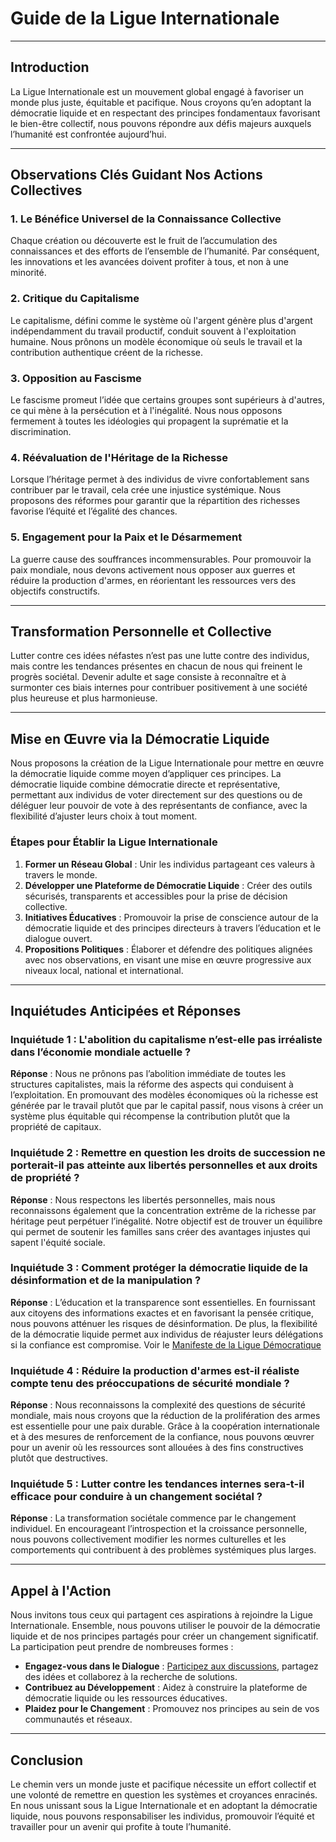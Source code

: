 # Guide de la Ligue Internationale

---

## Introduction

La Ligue Internationale est un mouvement global engagé à favoriser un monde plus juste, équitable et pacifique. Nous croyons qu’en adoptant la démocratie liquide et en respectant des principes fondamentaux favorisant le bien-être collectif, nous pouvons répondre aux défis majeurs auxquels l’humanité est confrontée aujourd’hui.

---

## Observations Clés Guidant Nos Actions Collectives

### 1. Le Bénéfice Universel de la Connaissance Collective

Chaque création ou découverte est le fruit de l’accumulation des connaissances et des efforts de l’ensemble de l’humanité. Par conséquent, les innovations et les avancées doivent profiter à tous, et non à une minorité.

### 2. Critique du Capitalisme

Le capitalisme, défini comme le système où l'argent génère plus d'argent indépendamment du travail productif, conduit souvent à l'exploitation humaine. Nous prônons un modèle économique où seuls le travail et la contribution authentique créent de la richesse.

### 3. Opposition au Fascisme

Le fascisme promeut l’idée que certains groupes sont supérieurs à d'autres, ce qui mène à la persécution et à l'inégalité. Nous nous opposons fermement à toutes les idéologies qui propagent la suprématie et la discrimination.

### 4. Réévaluation de l'Héritage de la Richesse

Lorsque l’héritage permet à des individus de vivre confortablement sans contribuer par le travail, cela crée une injustice systémique. Nous proposons des réformes pour garantir que la répartition des richesses favorise l’équité et l’égalité des chances.

### 5. Engagement pour la Paix et le Désarmement

La guerre cause des souffrances incommensurables. Pour promouvoir la paix mondiale, nous devons activement nous opposer aux guerres et réduire la production d'armes, en réorientant les ressources vers des objectifs constructifs.

---

## Transformation Personnelle et Collective

Lutter contre ces idées néfastes n’est pas une lutte contre des individus, mais contre les tendances présentes en chacun de nous qui freinent le progrès sociétal. Devenir adulte et sage consiste à reconnaître et à surmonter ces biais internes pour contribuer positivement à une société plus heureuse et plus harmonieuse.

---

## Mise en Œuvre via la Démocratie Liquide

Nous proposons la création de la Ligue Internationale pour mettre en œuvre la démocratie liquide comme moyen d’appliquer ces principes. La démocratie liquide combine démocratie directe et représentative, permettant aux individus de voter directement sur des questions ou de déléguer leur pouvoir de vote à des représentants de confiance, avec la flexibilité d’ajuster leurs choix à tout moment.

### Étapes pour Établir la Ligue Internationale

1. **Former un Réseau Global** : Unir les individus partageant ces valeurs à travers le monde.
2. **Développer une Plateforme de Démocratie Liquide** : Créer des outils sécurisés, transparents et accessibles pour la prise de décision collective.
3. **Initiatives Éducatives** : Promouvoir la prise de conscience autour de la démocratie liquide et des principes directeurs à travers l’éducation et le dialogue ouvert.
4. **Propositions Politiques** : Élaborer et défendre des politiques alignées avec nos observations, en visant une mise en œuvre progressive aux niveaux local, national et international.

---

## Inquiétudes Anticipées et Réponses

### Inquiétude 1 : **L'abolition du capitalisme n’est-elle pas irréaliste dans l’économie mondiale actuelle ?**

**Réponse** : Nous ne prônons pas l’abolition immédiate de toutes les structures capitalistes, mais la réforme des aspects qui conduisent à l’exploitation. En promouvant des modèles économiques où la richesse est générée par le travail plutôt que par le capital passif, nous visons à créer un système plus équitable qui récompense la contribution plutôt que la propriété de capitaux.

### Inquiétude 2 : **Remettre en question les droits de succession ne porterait-il pas atteinte aux libertés personnelles et aux droits de propriété ?**

**Réponse** : Nous respectons les libertés personnelles, mais nous reconnaissons également que la concentration extrême de la richesse par héritage peut perpétuer l’inégalité. Notre objectif est de trouver un équilibre qui permet de soutenir les familles sans créer des avantages injustes qui sapent l'équité sociale.

### Inquiétude 3 : **Comment protéger la démocratie liquide de la désinformation et de la manipulation ?**

**Réponse** : L’éducation et la transparence sont essentielles. En fournissant aux citoyens des informations exactes et en favorisant la pensée critique, nous pouvons atténuer les risques de désinformation. De plus, la flexibilité de la démocratie liquide permet aux individus de réajuster leurs délégations si la confiance est compromise. Voir le [Manifeste de la Ligue Démocratique](https://github.com/ligdem/ligdem/blob/main/manifest/fr_manifeste_ligue_democratique.md)

### Inquiétude 4 : **Réduire la production d'armes est-il réaliste compte tenu des préoccupations de sécurité mondiale ?**

**Réponse** : Nous reconnaissons la complexité des questions de sécurité mondiale, mais nous croyons que la réduction de la prolifération des armes est essentielle pour une paix durable. Grâce à la coopération internationale et à des mesures de renforcement de la confiance, nous pouvons œuvrer pour un avenir où les ressources sont allouées à des fins constructives plutôt que destructives.

### Inquiétude 5 : **Lutter contre les tendances internes sera-t-il efficace pour conduire à un changement sociétal ?**

**Réponse** : La transformation sociétale commence par le changement individuel. En encourageant l’introspection et la croissance personnelle, nous pouvons collectivement modifier les normes culturelles et les comportements qui contribuent à des problèmes systémiques plus larges.

---

## Appel à l'Action

Nous invitons tous ceux qui partagent ces aspirations à rejoindre la Ligue Internationale. Ensemble, nous pouvons utiliser le pouvoir de la démocratie liquide et de nos principes partagés pour créer un changement significatif. La participation peut prendre de nombreuses formes :

- **Engagez-vous dans le Dialogue** : [Participez aux discussions](https://discord.gg/z76nYWj9), partagez des idées et collaborez à la recherche de solutions.
- **Contribuez au Développement** : Aidez à construire la plateforme de démocratie liquide ou les ressources éducatives.
- **Plaidez pour le Changement** : Promouvez nos principes au sein de vos communautés et réseaux.

---

## Conclusion

Le chemin vers un monde juste et pacifique nécessite un effort collectif et une volonté de remettre en question les systèmes et croyances enracinés. En nous unissant sous la Ligue Internationale et en adoptant la démocratie liquide, nous pouvons responsabiliser les individus, promouvoir l’équité et travailler pour un avenir qui profite à toute l’humanité.
